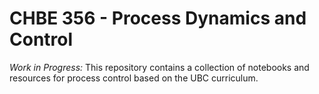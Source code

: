 # CHBE 356 - Process Dynamics and Control

*Work in Progress:* This repository contains a collection of notebooks and resources for process control based on the UBC curriculum.